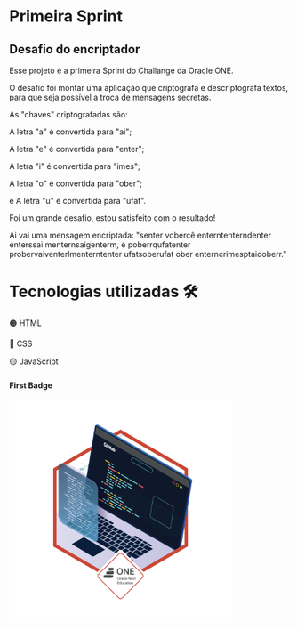 <h1>Primeira Sprint</h1>
<h2>Desafio do encriptador</h2>

<p>Esse projeto é a primeira Sprint do Challange da Oracle ONE.</p>

<p>O desafio foi montar uma aplicação que criptografa e descriptografa textos, para que seja possível a troca de mensagens secretas.</p>

  <p>As "chaves" criptografadas são:</p>

  <p>A letra "a" é convertida para "ai";</p>
  <p>A letra "e" é convertida para "enter";</p>
  <p>A letra "i" é convertida para "imes";</p>
  <p>A letra "o" é convertida para "ober";</p>
  <p>e A letra "u" é convertida para "ufat".</p>

  <p>Foi um grande desafio, estou satisfeito com o resultado!</p>

  <p>Ai vai uma mensagem encriptada: "senter vobercê enterntenterndenter enterssai menternsaigenterm, é poberrqufatenter probervaiventerlmenterntenter ufatsoberufat ober enterncrimesptaidoberr."</p>

<h1>Tecnologias utilizadas &#128736;</h1>
<p>&#128992; HTML</p>
<p>&#128309; CSS</p>
<p>&#128993; JavaScript</p>

<h4>First Badge</h4>

<img width="400em" height="400em" align="center" src="SVG/badge-sprint1.png"></img>
  

